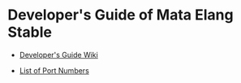 # Developer's Guide of Mata Elang Stable

- [Developer's Guide Wiki](https://github.com/Mata-Elang-Stable/DevelopersGuide/wiki)

- [List of Port Numbers](https://github.com/Mata-Elang-Stable/DevelopersGuide/wiki/List-of-Port-Numbers)
